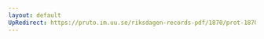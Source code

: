```yaml
---
layout: default
UpRedirect: https://pruto.im.uu.se/riksdagen-records-pdf/1870/prot-1870--ak--205/prot-1870--ak--205_001.pdf
---
```

